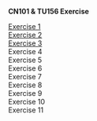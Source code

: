 **CN101 & TU156 Exercise**

[Exercise 1](https://github.com/sommedosa/python-exercise1) </br>
[Exercise 2](https://github.com/sommedosa/python-exercise2) </br>
[Exercise 3](https://github.com/sommedosa/python-exercise3) </br>
Exercise 4  </br>
Exercise 5  </br>
Exercise 6  </br>
Exercise 7  </br>
Exercise 8  </br>
Exercise 9  </br>
Exercise 10  </br>
Exercise 11  </br>
